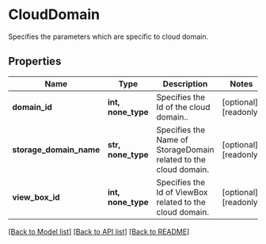 # CloudDomain

Specifies the parameters which are specific to cloud domain.

## Properties
Name | Type | Description | Notes
------------ | ------------- | ------------- | -------------
**domain_id** | **int, none_type** | Specifies the Id of the cloud domain.. | [optional] [readonly] 
**storage_domain_name** | **str, none_type** | Specifies the Name of StorageDomain related to the cloud domain. | [optional] [readonly] 
**view_box_id** | **int, none_type** | Specifies the Id of ViewBox related to the cloud domain. | [optional] [readonly] 

[[Back to Model list]](../README.md#documentation-for-models) [[Back to API list]](../README.md#documentation-for-api-endpoints) [[Back to README]](../README.md)


